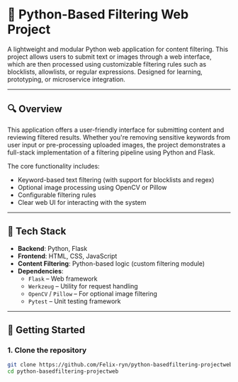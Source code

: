 # 🧰 Python-Based Filtering Web Project

A lightweight and modular Python web application for content filtering. This project allows users to submit text or images through a web interface, which are then processed using customizable filtering rules such as blocklists, allowlists, or regular expressions. Designed for learning, prototyping, or microservice integration.

---

## 🔍 Overview

This application offers a user-friendly interface for submitting content and reviewing filtered results. Whether you're removing sensitive keywords from user input or pre-processing uploaded images, the project demonstrates a full-stack implementation of a filtering pipeline using Python and Flask.

The core functionality includes:
- Keyword-based text filtering (with support for blocklists and regex)
- Optional image processing using OpenCV or Pillow
- Configurable filtering rules
- Clear web UI for interacting with the system

---

## 🧩 Tech Stack

- **Backend**: Python, Flask
- **Frontend**: HTML, CSS, JavaScript
- **Content Filtering**: Python-based logic (custom filtering module)
- **Dependencies**:
  - `Flask` – Web framework
  - `Werkzeug` – Utility for request handling
  - `OpenCV` / `Pillow` – For optional image filtering
  - `Pytest` – Unit testing framework

---

## 🚀 Getting Started

### 1. Clone the repository
```bash
git clone https://github.com/Felix-ryn/python-basedfiltering-projectweb.git
cd python-basedfiltering-projectweb
